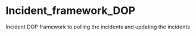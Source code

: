 # Incident_framework_DOP
Incident DOP framework to polling the incidents and updating the incidents
